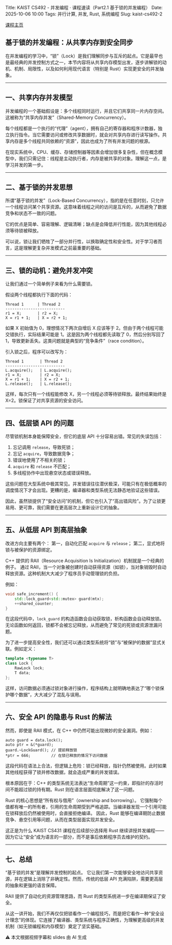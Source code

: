 Title: KAIST CS492 - 并发编程 · 课程速读（Part2.1 基于锁的并发编程）
Date: 2025-10-06 10:00
Tags: 并行计算, 并发, Rust, 系统编程
Slug: kaist-cs492-2

[课程主页](https://github.com/kaist-cp/cs431)

## 基于锁的并发编程：**从共享内存到安全同步**

在并发编程的学习中，“锁”（Lock）是我们理解同步与互斥的起点。它是最早也是最经典的并发控制方式之一，本节内容将从共享内存模型出发，逐步讲解锁的动机、机制、局限性，以及如何利用现代语言（特别是 Rust）实现更安全的并发抽象。

---

## 一、共享内存并发模型

并发编程的一个基础假设是：多个线程同时运行，并且它们共享同一片内存空间。这被称为“共享内存并发”（Shared-Memory Concurrency）。

每个线程都是一个执行的“代理”（agent），拥有自己的寄存器和程序计数器，独立执行指令。当它需要访问或修改共享数据时，就会对共享内存进行读写操作。共享内存是多个线程共同依赖的“资源”，因此也成为了所有并发问题的根源。

在现实系统中，CPU、缓存、存储控制器等因素会增加很多复杂性，但在概念模型中，我们只需记住：线程是主动执行者，内存是被共享的对象。理解这一点，是学习并发的第一步。

---

## 二、基于锁的并发思想

所谓“基于锁的并发”（Lock-Based Concurrency），指的是在任意时刻，只允许一个线程访问某个共享资源。这意味着线程之间的访问是互斥的，从而避免了数据竞争和状态不一致的问题。

它的优点是简单、容易理解、逻辑清晰；缺点是会降低并行性能，因为其他线程必须等待锁被释放。

可以说，锁让我们牺牲了一部分并行性，以换取确定性和安全性。对于学习者而言，这是理解更复杂并发模式之前最重要的基础。

---

## 三、锁的动机：避免并发冲突

让我们通过一个简单例子来看为什么需要锁。

假设两个线程都执行下面的代码：

```
Thread 1      | Thread 2
--------------------------
r1 = X;       | r2 = X; 
X = r1 + 1;   | X = r2 + 1;
```

如果 X 初始值为 0，理想情况下两次自增后 X 应该等于 2。但由于两个线程可能交错执行，实际结果可能是 1。这是因为两个线程都先读取了 0，然后分别写回了 1，导致更新丢失。这类问题就是典型的“竞争条件”（race condition）。

引入锁之后，程序可以改写为：

```
Thread 1       | Thread 2
--------------------------
L.acquire();   | L.acquire();
r1 = X;        | r2 = X;
X = r1 + 1;    | X = r2 + 1;
L.release();   | L.release();
```

这样，每次只有一个线程能修改 X，另一个线程必须等待锁释放。最终结果始终是 X=2。锁保证了对共享资源的安全访问。

---

## 四、低层锁 API 的问题

尽管锁机制本身能保障安全，但它的底层 API 十分容易出错。常见的失误包括：

1. 忘记调用 `release`，导致死锁；
2. 忘记 `acquire`，导致数据竞争；
3. 错误地使用了不相关的锁；
4. `acquire` 和 `release` 不匹配；
5. 多线程协作中出现悬空状态或错误释放。

这些问题在大型系统中极其常见。并发错误往往潜伏极深，可能只有在极低概率的调度情况下才会出现。更糟的是，编译器和类型系统无法静态地验证这些错误。

因此，虽然锁提供了“安全访问”的机制，但它也引入了“高出错风险”。为了让锁更易用、更可靠，我们需要在更高层次上重新设计它的抽象。

---

## 五、从低层 API 到高层抽象

改进方向主要有两个：
第一，自动化匹配 `acquire` 与 `release`；
第二，显式地将锁与被保护的资源绑定。

C++ 提供的 RAII（Resource Acquisition Is Initialization）机制就是一个经典的例子。
通过 RAII，当一个对象被创建时自动获得资源（如锁），当对象销毁时自动释放资源。这种机制大大减少了程序员手动管理锁的负担。

例如：

```cpp
void safe_increment() {
    std::lock_guard<std::mutex> guard(mtx);
    ++shared_counter;
}
```

在这段代码中，`lock_guard` 的构造函数会自动获取锁，析构函数会自动释放锁。无论函数如何返回，锁都不会被忘记释放，从而避免了常见的死锁或资源泄漏问题。

为了进一步提高安全性，我们还可以通过类型系统将“锁”与“被保护的数据”显式关联。例如定义：

```cpp
template <typename T>
class Lock {
    RawLock lock;
    T data;
};
```

这样，访问数据必须通过锁对象进行操作，程序结构上就明确地表达了“哪个锁保护哪个数据”，大大减少了混乱与误用。

---

## 六、安全 API 的隐患与 Rust 的解法

然而，即使是 RAII 模式，在 C++ 中仍然可能出现微妙的安全漏洞。例如：

```
auto guard = data.lock();
auto ptr = &(*guard);
guard.~LockGuard(); // 提前释放锁
*ptr = 666;         // 在锁已释放的情况下访问数据
```

这段代码在语法上合法，但逻辑上危险：锁已经释放，指针仍然被使用。此时如果其他线程获得了锁并修改数据，就会造成严重的并发错误。

根本原因在于：C++ 的类型系统无法表达“生命周期”这一约束，即指针的存活时间不能超过锁的持有期。Rust 则在语言层面彻底解决了这一问题。

Rust 的核心思想是“所有权与借用”（ownership and borrowing）。
它强制每个值都有唯一的所有者，引用的生命周期受到严格追踪。当编译器发现一个引用可能在锁释放后仍然被使用时，会直接拒绝编译。
因此，Rust 能够在编译期防止数据竞争、悬空引用等问题，从而在类型层面实现并发安全。

这正是为什么 KAIST CS431 课程在后续部分选择用 Rust 继续讲授并发编程——因为它让“安全”成为语言的一部分，而不是事后依赖程序员去维护的契约。

---

## 七、总结

“基于锁的并发”是理解并发控制的起点。
它让我们第一次能够安全地访问共享资源，并在逻辑上消除了非确定性。然而，传统的低层 API 充满陷阱，需要更高层的抽象和更强的语言保障。

RAII 提供了自动化的资源管理思路，而 Rust 的类型系统进一步在编译期保证了安全。

从这一讲开始，我们不再仅仅把锁看作一个编程技巧，而是把它看作一种“安全设计理念”的体现。它连接了编译器、类型系统与程序正确性，为理解更高级的并发机制（如无锁编程和内存模型）奠定了坚实基础。

<div class="alert alert-warning" role="alert">
  ⚠️ 本文根据视频字幕和 slides 由 AI 生成
</div>
